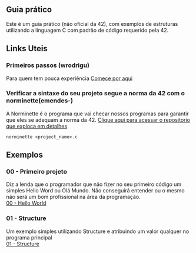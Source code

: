 ## Guia prático

Este é um guia prático (não oficial da 42), com exemplos de estruturas utilizando a linguagem C com padrão de código requerido pela 42.

## Links Uteis

### Primeiros passos (wrodrigu)
Para quem tem pouca experiência 
[Comece por aqui](https://www.notion.so/Ambiente-de-desenvolvimento-c79af00323be4a5f9a84f6b6f544059c)

### Verificar a sintaxe do seu projeto segue a norma da 42 com o norminette(emendes-)

A Norminette é o programa que vai checar nossos programas para garantir que eles se adequam a norma da 42.
[Clique aqui para acessar o repositorio que exploca em detalhes](https://github.com/eduardomosko/norminette-tutorial)

```
norminette <project_name>.c
```

## Exemplos

### 00 - Primeiro projeto

Diz a lenda que o programador que não fizer no seu primeiro código um simples Hello Word ou Olá Mundo. Não conseguirá entender ou o mesmo não será um bom profissional na área da programação.  
[00 - Hello World](https://github.com/massaaki/guida-de-sobrevivencia-42/tree/main/00-first_program)

### 01 - Structure

Um exemplo simples utilizando Structure e atribuindo um valor qualquer no programa principal  
[01 - Structure](https://github.com/massaaki/guida-de-sobrevivencia-42/tree/main/01-structures)
